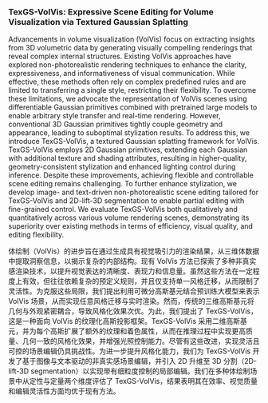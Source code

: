 ### TexGS-VolVis: Expressive Scene Editing for Volume Visualization via Textured Gaussian Splatting

Advancements in volume visualization (VolVis) focus on extracting insights from 3D volumetric data by generating visually compelling renderings that reveal complex internal structures. Existing VolVis approaches have explored non-photorealistic rendering techniques to enhance the clarity, expressiveness, and informativeness of visual communication. While effective, these methods often rely on complex predefined rules and are limited to transferring a single style, restricting their flexibility. To overcome these limitations, we advocate the representation of VolVis scenes using differentiable Gaussian primitives combined with pretrained large models to enable arbitrary style transfer and real-time rendering. However, conventional 3D Gaussian primitives tightly couple geometry and appearance, leading to suboptimal stylization results. To address this, we introduce TexGS-VolVis, a textured Gaussian splatting framework for VolVis. TexGS-VolVis employs 2D Gaussian primitives, extending each Gaussian with additional texture and shading attributes, resulting in higher-quality, geometry-consistent stylization and enhanced lighting control during inference. Despite these improvements, achieving flexible and controllable scene editing remains challenging. To further enhance stylization, we develop image- and text-driven non-photorealistic scene editing tailored for TexGS-VolVis and 2D-lift-3D segmentation to enable partial editing with fine-grained control. We evaluate TexGS-VolVis both qualitatively and quantitatively across various volume rendering scenes, demonstrating its superiority over existing methods in terms of efficiency, visual quality, and editing flexibility.

体绘制（VolVis）的进步旨在通过生成具有视觉吸引力的渲染结果，从三维体数据中提取洞察信息，以揭示复杂的内部结构。现有 VolVis 方法已探索了多种非真实感渲染技术，以提升视觉表达的清晰度、表现力和信息量。虽然这些方法在一定程度上有效，但往往依赖复杂的预定义规则，并且仅支持单一风格迁移，从而限制了灵活性。为克服这些局限，我们提出利用可微分高斯基元结合预训练大模型来表示 VolVis 场景，从而实现任意风格迁移与实时渲染。然而，传统的三维高斯基元将几何与外观紧密耦合，导致风格化效果次优。为此，我们提出了 TexGS-VolVis，这是一种面向 VolVis 的纹理化高斯投影框架。TexGS-VolVis 采用二维高斯基元，并为每个高斯扩展了额外的纹理和着色属性，从而在推理过程中实现更高质量、几何一致的风格化效果，并增强光照控制能力。尽管有这些改进，实现灵活且可控的场景编辑仍具挑战性。为进一步提升风格化能力，我们为 TexGS-VolVis 开发了基于图像与文本驱动的非真实感场景编辑，并引入 2D 升维至 3D 分割（2D-lift-3D segmentation）以实现带有细粒度控制的局部编辑。我们在多种体绘制场景中从定性与定量两个维度评估了 TexGS-VolVis，结果表明其在效率、视觉质量和编辑灵活性方面均优于现有方法。
